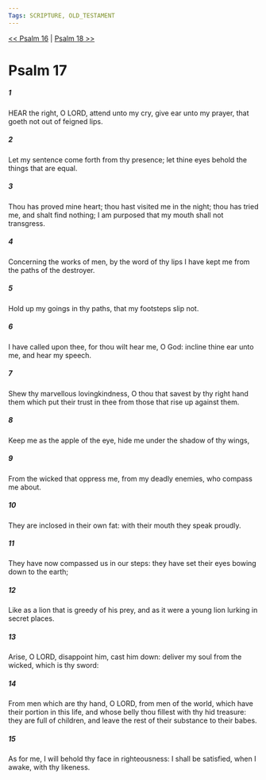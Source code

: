 ```yaml
---
Tags: SCRIPTURE, OLD_TESTAMENT
---
```


[<< Psalm 16](OLD_TESTAMENT/19_Psalms/Psalm_16.md) | [Psalm 18 >>](OLD_TESTAMENT/19_Psalms/Psalm_18.md)

# Psalm 17

##### 1
 HEAR the right, O LORD, attend unto my cry, give ear unto my prayer, that goeth not out of feigned lips.
##### 2
 Let my sentence come forth from thy presence; let thine eyes behold the things that are equal.
##### 3
 Thou has proved mine heart; thou hast visited me in the night; thou has tried me, and shalt find nothing; I am purposed that my mouth shall not transgress.
##### 4
 Concerning the works of men, by the word of thy lips I have kept me from the paths of the destroyer.
##### 5
 Hold up my goings in thy paths, that my footsteps slip not.
##### 6
 I have called upon thee, for thou wilt hear me, O God: incline thine ear unto me, and hear my speech.
##### 7
 Shew thy marvellous lovingkindness, O thou that savest by thy right hand them which put their trust in thee from those that rise up against them.
##### 8
 Keep me as the apple of the eye, hide me under the shadow of thy wings,
##### 9
 From the wicked that oppress me, from my deadly enemies, who compass me about.
##### 10
 They are inclosed in their own fat: with their mouth they speak proudly.
##### 11
 They have now compassed us in our steps: they have set their eyes bowing down to the earth;
##### 12
 Like as a lion that is greedy of his prey, and as it were a young lion lurking in secret places.
##### 13
 Arise, O LORD, disappoint him, cast him down: deliver my soul from the wicked, which is thy sword:
##### 14
 From men which are thy hand, O LORD, from men of the world, which have their portion in this life, and whose belly thou fillest with thy hid treasure: they are full of children, and leave the rest of their substance to their babes.
##### 15
 As for me, I will behold thy face in righteousness: I shall be satisfied, when I awake, with thy likeness.

